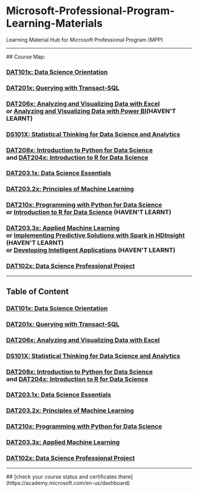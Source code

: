# Microsoft-Professional-Program-Learning-Materials
Learning Material Hub for Microsoft Professional Program (MPP)

<hr/>
## Course Map:

### [DAT101x: Data Science Orientation](https://courses.edx.org/courses/course-v1:Microsoft+DAT101x+5T2016/info)
### [DAT201x: Querying with Transact-SQL](https://courses.edx.org/courses/course-v1:Microsoft+DAT201x+6T2016/info)
### [DAT206x: Analyzing and Visualizing Data with Excel](https://courses.edx.org/courses/course-v1:Microsoft+DAT206x+6T2016/info)<br/>or [Analyzing and Visualizing Data with Power BI](https://www.edx.org/course/analyzing-visualizing-data-power-bi-microsoft-dat207x-4)(HAVEN'T LEARNT)
### [DS101X: Statistical Thinking for Data Science and Analytics](https://courses.edx.org/courses/course-v1:ColumbiaX+DS101X+1T2016/info)
### [DAT208x: Introduction to Python for Data Science](https://courses.edx.org/courses/course-v1:Microsoft+DAT208x+5T2016/info) <br/>and [DAT204x: Introduction to R for Data Science](https://courses.edx.org/courses/course-v1:Microsoft+DAT204x+6T2016/info)
### [DAT203.1x: Data Science Essentials](https://courses.edx.org/courses/course-v1:Microsoft+DAT203.1x+6T2016/info)
### [DAT203.2x: Principles of Machine Learning](https://courses.edx.org/courses/course-v1:Microsoft+DAT203.2x+6T2016/info)
### [DAT210x: Programming with Python for Data Science](https://courses.edx.org/courses/course-v1:Microsoft+DAT210x+6T2016/info) <br/>or [Introduction to R for Data Science](https://www.edx.org/course/introduction-r-data-science-microsoft-dat204x-3) (HAVEN'T LEARNT)
### [DAT203.3x: Applied Machine Learning](https://courses.edx.org/courses/course-v1:Microsoft+DAT203.3x+1T2017/info) <br/>or [Implementing Predictive Solutions with Spark in HDInsight](https://www.edx.org/course/implementing-predictive-solutions-spark-microsoft-dat202-3x-2) (HAVEN'T LEARNT) <br/>or [Developing Intelligent Applications](https://www.edx.org/course/developing-intelligent-apps-bots-microsoft-dat211x) (HAVEN'T LEARNT) 
### [DAT102x: Data Science Professional Project](https://courses.edx.org/courses/course-v1:Microsoft+DAT102x+1T2017/info)

<hr/>

## Table of Content

### [DAT101x: Data Science Orientation](https://github.com/yang0339/Microsoft-Professional-Program-Learning-Materials/blob/master/DAT101x%20Data%20Science%20Orientation.md)
### [DAT201x: Querying with Transact-SQL](https://github.com/yang0339/Microsoft-Professional-Program-Learning-Materials/blob/master/DAT201x%20Querying%20with%20Transact-SQL.md)
### [DAT206x: Analyzing and Visualizing Data with Excel](https://github.com/yang0339/Microsoft-Professional-Program-Learning-Materials/blob/master/DAT206x%20Analyzing%20and%20Visualizing%20Data%20with%20Excel.md)
### [DS101X: Statistical Thinking for Data Science and Analytics](https://github.com/yang0339/Microsoft-Professional-Program-Learning-Materials/blob/master/DS101X%20Statistical%20Thinking%20for%20Data%20Science%20and%20Analytics.md)
### [DAT208x: Introduction to Python for Data Science](https://github.com/yang0339/Microsoft-Professional-Program-Learning-Materials/blob/master/DAT208x%20Introduction%20to%20Python%20for%20Data%20Science.md) <br/>and [DAT204x: Introduction to R for Data Science](https://github.com/yang0339/Microsoft-Professional-Program-Learning-Materials/blob/master/DAT204x%20Introduction%20to%20R%20for%20Data%20Science.md)
### [DAT203.1x: Data Science Essentials](https://github.com/yang0339/Microsoft-Professional-Program-Learning-Materials/blob/master/DAT203.1x%20Data%20Science%20Essentials.md)
### [DAT203.2x: Principles of Machine Learning](https://github.com/yang0339/Microsoft-Professional-Program-Learning-Materials/blob/master/DAT203.2x%20Principles%20of%20Machine%20Learning.md)
### [DAT210x: Programming with Python for Data Science](https://github.com/yang0339/Microsoft-Professional-Program-Learning-Materials/blob/master/DAT210x%20Programming%20with%20Python%20for%20Data%20Science.md)
### [DAT203.3x: Applied Machine Learning](https://github.com/yang0339/Microsoft-Professional-Program-Learning-Materials/blob/master/DAT203.3x%20Applied%20Machine%20Learning.md)
### [DAT102x: Data Science Professional Project]()



<hr/>
## [check your course status and certificates there](https://academy.microsoft.com/en-us/dashboard)
